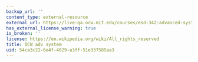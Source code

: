 ```yaml
---
backup_url: ''
content_type: external-resource
external_url: https://live-qa.ocw.mit.edu/courses/esd-342-advanced-system-architecture-spring-2006/
has_external_license_warning: true
is_broken: ''
license: https://en.wikipedia.org/wiki/All_rights_reserved
title: OCW adv system
uid: 54ca3c22-6e4f-4029-a3ff-51e337585aa3
---
```

